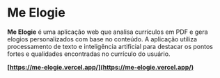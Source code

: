 # Me Elogie

**Me Elogie** é uma aplicação web que analisa currículos em PDF e gera elogios personalizados com base no conteúdo. A aplicação utiliza processamento de texto e inteligência artificial para destacar os pontos fortes e qualidades encontradas no currículo do usuário.

**[https://me-elogie.vercel.app/](https://me-elogie.vercel.app/)**

